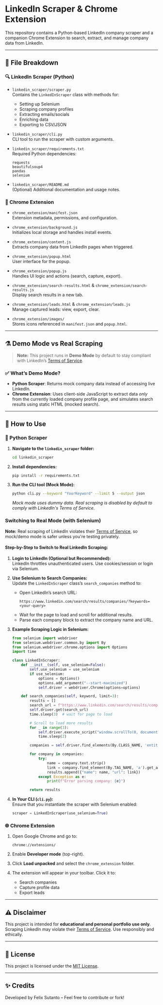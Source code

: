 # LinkedIn Scraper & Chrome Extension

This repository contains a Python-based LinkedIn company scraper and a companion Chrome Extension to search, extract, and manage company data from LinkedIn.

---

## 📁 File Breakdown

### 🔍 LinkedIn Scraper (Python)

- `linkedin_scraper/scraper.py`  
  Contains the `LinkedInScraper` class with methods for:
  - Setting up Selenium
  - Scraping company profiles
  - Extracting emails/socials
  - Enriching data
  - Exporting to CSV/JSON

- `linkedin_scraper/cli.py`  
  CLI tool to run the scraper with custom arguments.

- `linkedin_scraper/requirements.txt`  
  Required Python dependencies:
  ```text
  requests
  beautifulsoup4
  pandas
  selenium
  ```

- `linkedin_scraper/README.md`  
  (Optional) Additional documentation and usage notes.

### 🧩 Chrome Extension

- `chrome_extension/manifest.json`  
  Extension metadata, permissions, and configuration.

- `chrome_extension/background.js`  
  Initializes local storage and handles install events.

- `chrome_extension/content.js`  
  Extracts company data from LinkedIn pages when triggered.

- `chrome_extension/popup.html`  
  User interface for the popup.

- `chrome_extension/popup.js`  
  Handles UI logic and actions (search, capture, export).

- `chrome_extension/search-results.html` & `chrome_extension/search-results.js`  
  Display search results in a new tab.

- `chrome_extension/leads.html` & `chrome_extension/leads.js`  
  Manage captured leads: view, export, clear.

- `chrome_extension/images/`  
  Stores icons referenced in `manifest.json` and `popup.html`.

---

## ⚗️ Demo Mode vs Real Scraping

> **Note:** This project runs in **Demo Mode** by default to stay compliant with LinkedIn’s [Terms of Service](https://www.linkedin.com/legal/user-agreement).

### ✅ What’s Demo Mode?
- **Python Scraper**: Returns mock company data instead of accessing live LinkedIn.
- **Chrome Extension**: Uses client-side JavaScript to extract data *only* from the currently loaded company profile page, and simulates search results using static HTML (mocked search).

---

## 🚀 How to Use

### 🔧 Python Scraper

1. **Navigate to the `linkedin_scraper` folder:**
   ```bash
   cd linkedin_scraper
   ```

2. **Install dependencies:**
   ```bash
   pip install -r requirements.txt
   ```

3. **Run the CLI tool (Mock Mode):**
   ```bash
   python cli.py --keyword "YourKeyword" --limit 5 --output json
   ```
   *Mock mode uses dummy data. Real scraping is disabled by default to comply with LinkedIn's Terms of Service.*

### Switching to Real Mode (with Selenium)

**Note:** Real scraping of LinkedIn violates their [Terms of Service](https://www.linkedin.com/legal/user-agreement), so mock/demo mode is safer unless you're testing privately.

#### Step-by-Step to Switch to Real LinkedIn Scraping:
1. **Login to LinkedIn (Optional but Recommended):**  
   LinkedIn throttles unauthenticated users. Use cookies/session or login via Selenium.

2. **Use Selenium to Search Companies:**  
   Update the `LinkedInScraper` class’s `search_companies` method to:
   - Open LinkedIn’s search URL:
     ```
     https://www.linkedin.com/search/results/companies/?keywords=<your-query>
     ```
   - Wait for the page to load and scroll for additional results.
   - Parse each company block to extract the company name and URL.

3. **Example Scraping Logic in Selenium:**
   ```python
   from selenium import webdriver
   from selenium.webdriver.common.by import By
   from selenium.webdriver.chrome.options import Options
   import time

   class LinkedInScraper:
       def __init__(self, use_selenium=False):
           self.use_selenium = use_selenium
           if use_selenium:
               options = Options()
               options.add_argument("--start-maximized")
               self.driver = webdriver.Chrome(options=options)

       def search_companies(self, keyword, limit=3):
           results = []
           search_url = f"https://www.linkedin.com/search/results/companies/?keywords={keyword}"
           self.driver.get(search_url)
           time.sleep(3)  # wait for page to load

           # Scroll to load more results
           for _ in range(3):
               self.driver.execute_script("window.scrollTo(0, document.body.scrollHeight);")
               time.sleep(2)

           companies = self.driver.find_elements(By.CLASS_NAME, 'entity-result__title-text')[:limit]

           for company in companies:
               try:
                   name = company.text.strip()
                   link = company.find_element(By.TAG_NAME, 'a').get_attribute('href')
                   results.append({"name": name, "url": link})
               except Exception as e:
                   print(f"Error parsing company: {e}")

           return results
   ```

4. **In Your CLI (`cli.py`):**  
   Ensure that you instantiate the scraper with Selenium enabled:
   ```python
   scraper = LinkedInScraper(use_selenium=True)
   ```

### 🌐 Chrome Extension

1. Open Google Chrome and go to:
   ```
   chrome://extensions/
   ```

2. Enable **Developer mode** (top-right).

3. Click **Load unpacked** and select the `chrome_extension` folder.

4. The extension will appear in your toolbar. Click it to:
   - Search companies
   - Capture profile data
   - Export leads

---

## ⚠️ Disclaimer

This project is intended for **educational and personal portfolio use only**.  
Scraping LinkedIn may violate their [Terms of Service](https://www.linkedin.com/legal/user-agreement). Use responsibly and ethically.

---

## 📄 License

This project is licensed under the [MIT License](LICENSE).

---

## ✨ Credits

Developed by Felix Sutanto – Feel free to contribute or fork!
```
